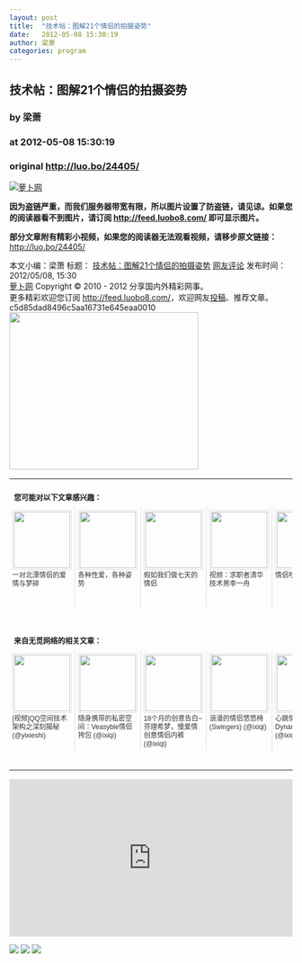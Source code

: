 ```yaml
---
layout: post
title:  "技术帖：图解21个情侣的拍摄姿势"
date:   2012-05-08 15:30:19
author: 梁萧
categories: program
---
```


## 技术帖：图解21个情侣的拍摄姿势
### by 梁萧
### at 2012-05-08 15:30:19
### original <http://luo.bo/24405/>

<p><a title="萝卜网" href="http://dulei.si/files/2012/05/08/d1f301462df4c0daa4c2c69cefcb8b60.jpg"><img src="http://dulei.si/files/2012/05/08/d1f301462df4c0daa4c2c69cefcb8b60.jpg" alt="萝卜网" title="萝卜网" border="0"></a></p><p><strong>因为盗链严重，而我们服务器带宽有限，所以图片设置了防盗链，请见谅。如果您的阅读器看不到图片，请订阅 <a href="http://feed.luobo8.com/">http://feed.luobo8.com/</a> 即可显示图片。</strong></p><p><strong>部分文章附有精彩小视频，如果您的阅读器无法观看视频，请移步原文链接：</strong> <a href="http://luo.bo/24405/" title="技术帖：图解21个情侣的拍摄姿势">http://luo.bo/24405/</a></p> 本文小编：梁萧 标题： <a href="http://luo.bo/24405/" title="技术帖：图解21个情侣的拍摄姿势">技术帖：图解21个情侣的拍摄姿势</a> <a href="http://luo.bo/24405/#comments" title="to the comments">网友评论</a> 发布时间：2012/05/08, 15:30 <br> <a href="http://luo.bo/" title="萝卜网 - 人人都是艺术家">萝卜网</a> Copyright © 2010 - 2012 分享国内外精彩网事。<br> 更多精彩欢迎您订阅 <a href="http://feed.luobo8.com/">http://feed.luobo8.com/</a>，欢迎网友<a href="http://luo.bo/delivery/">投稿</a>、推荐文章。<br> c5d85dad8496c5aa16731e645eaa0010<br><a href="http://s.click.taobao.com/t_9?p=mm_11009023_2276368_9074249&amp;l=http%3A%2F%2Fmall.taobao.com%2F&amp;eventid=101766"><img src="http://a.tbcdn.cn/apps/med/www/images/pub/tmall/336x280.jpg" width="336px" height="280px" border="0"></a><br><table cellspacing="0" cellpadding="3" border="0" style="clear:both"><tr><td colspan="5"><b><font size="-1" style="display:block!important;padding:20px 0 5px!important">您可能对以下文章感兴趣：</font></b></td></tr><tr><td width="106" valign="top" style="padding:5px!important;margin:0!important"> <a title="一对北漂情侣的爱情与梦碎" style="text-decoration:none!important" href="http://app.wumii.com/ext/redirect?url=http%3A%2F%2Fluo.bo%2F23754%2F&amp;from=http%3A%2F%2Fluo.bo%2F24405%2F"> <img style="margin:0!important;padding:2px!important;border:1px solid #dddddd!important;width:100px!important;height:100px!important" src="http://static.wumii.com/site_images/2012/04/23/22670790.jpg" width="100px" height="100px"><br> <font size="-1" color="#333333" style="display:block!important;line-height:15px!important;width:106px!important;font:12px/15px arial!important;height:60px!important;margin:3px 0 0 0!important;padding:0!important;overflow:hidden!important">一对北漂情侣的爱情与梦碎</font> </a></td><td width="106" valign="top" style="padding:5px!important;margin:0!important;border-left:1px solid #dddddd!important"> <a title="各种性爱，各种姿势" style="text-decoration:none!important" href="http://app.wumii.com/ext/redirect?url=http%3A%2F%2Fluo.bo%2F4580%2F&amp;from=http%3A%2F%2Fluo.bo%2F24405%2F"> <img style="margin:0!important;padding:2px!important;border:1px solid #dddddd!important;width:100px!important;height:100px!important" src="http://static.wumii.com/site_images/2011/01/26/2409351.jpg" width="100px" height="100px"><br> <font size="-1" color="#333333" style="display:block!important;line-height:15px!important;width:106px!important;font:12px/15px arial!important;height:60px!important;margin:3px 0 0 0!important;padding:0!important;overflow:hidden!important">各种性爱，各种姿势</font> </a></td><td width="106" valign="top" style="padding:5px!important;margin:0!important;border-left:1px solid #dddddd!important"> <a title="假如我们做七天的情侣" style="text-decoration:none!important" href="http://app.wumii.com/ext/redirect?url=http%3A%2F%2Fluo.bo%2F985%2F&amp;from=http%3A%2F%2Fluo.bo%2F24405%2F"> <img style="margin:0!important;padding:2px!important;border:1px solid #dddddd!important;width:100px!important;height:100px!important" src="http://static.wumii.com/site_images/2011/08/09/652891.png" width="100px" height="100px"><br> <font size="-1" color="#333333" style="display:block!important;line-height:15px!important;width:106px!important;font:12px/15px arial!important;height:60px!important;margin:3px 0 0 0!important;padding:0!important;overflow:hidden!important">假如我们做七天的情侣</font> </a></td><td width="106" valign="top" style="padding:5px!important;margin:0!important;border-left:1px solid #dddddd!important"> <a title="视频：求职者清华技术男李一舟" style="text-decoration:none!important" href="http://app.wumii.com/ext/redirect?url=http%3A%2F%2Fluo.bo%2F24274%2F&amp;from=http%3A%2F%2Fluo.bo%2F24405%2F"> <img style="margin:0!important;padding:2px!important;border:1px solid #dddddd!important;width:100px!important;height:100px!important" src="http://static.wumii.com/site_images/2012/05/05/24849435.jpg" width="100px" height="100px"><br> <font size="-1" color="#333333" style="display:block!important;line-height:15px!important;width:106px!important;font:12px/15px arial!important;height:60px!important;margin:3px 0 0 0!important;padding:0!important;overflow:hidden!important">视频：求职者清华技术男李一舟</font> </a></td><td width="106" valign="top" style="padding:5px!important;margin:0!important;border-left:1px solid #dddddd!important"> <a title="情侣吵架原因分析" style="text-decoration:none!important" href="http://app.wumii.com/ext/redirect?url=http%3A%2F%2Fluo.bo%2F1143%2F&amp;from=http%3A%2F%2Fluo.bo%2F24405%2F"> <img style="margin:0!important;padding:2px!important;border:1px solid #dddddd!important;width:100px!important;height:100px!important" src="http://static.wumii.com/site_images/2011/08/09/652608.jpg" width="100px" height="100px"><br> <font size="-1" color="#333333" style="display:block!important;line-height:15px!important;width:106px!important;font:12px/15px arial!important;height:60px!important;margin:3px 0 0 0!important;padding:0!important;overflow:hidden!important">情侣吵架原因分析</font> </a></td></tr> <td><br><tr><td colspan="5"><b><font size="-1" style="display:block!important;padding:20px 0 5px!important">来自无觅网络的相关文章：</font></b></td></tr><tr><td width="106" valign="top" style="padding:5px!important;margin:0!important"> <a title="[视频]QQ空间技术架构之深刻揭秘" style="text-decoration:none!important" href="http://app.wumii.com/ext/redirect?url=http%3A%2F%2Fwww.yixieshi.com%2Fit%2F10779.html&amp;from=http%3A%2F%2Fluo.bo%2F24405%2F"> <img style="margin:0!important;padding:2px!important;border:1px solid #dddddd!important;width:100px!important;height:100px!important" src="http://static.wumii.com/site_images/2012/05/07/25030046.bmp" width="100px" height="100px"><br> <font size="-1" color="#333333" style="display:block!important;line-height:15px!important;width:106px!important;font:12px/15px arial!important;height:60px!important;margin:3px 0 0 0!important;padding:0!important;overflow:hidden!important">[视频]QQ空间技术架构之深刻揭秘 (@yixieshi)</font> </a></td><td width="106" valign="top" style="padding:5px!important;margin:0!important;border-left:1px solid #dddddd!important"> <a title="随身携带的私密空间：Veasyble情侣挎包" style="text-decoration:none!important" href="http://app.wumii.com/ext/redirect?url=http%3A%2F%2Fwww.ixiqi.com%2Farchives%2F17002&amp;from=http%3A%2F%2Fluo.bo%2F24405%2F"> <img style="margin:0!important;padding:2px!important;border:1px solid #dddddd!important;width:100px!important;height:100px!important" src="http://static.wumii.com/site_images/2010/12/09/1199382.jpg" width="100px" height="100px"><br> <font size="-1" color="#333333" style="display:block!important;line-height:15px!important;width:106px!important;font:12px/15px arial!important;height:60px!important;margin:3px 0 0 0!important;padding:0!important;overflow:hidden!important">随身携带的私密空间：Veasyble情侣挎包 (@ixiqi)</font> </a></td><td width="106" valign="top" style="padding:5px!important;margin:0!important;border-left:1px solid #dddddd!important"> <a title="18个月的创意告白~芬理希梦，慢爱情创意情侣内裤" style="text-decoration:none!important" href="http://app.wumii.com/ext/redirect?url=http%3A%2F%2Fwww.ixiqi.com%2Farchives%2F18339&amp;from=http%3A%2F%2Fluo.bo%2F24405%2F"> <img style="margin:0!important;padding:2px!important;border:1px solid #dddddd!important;width:100px!important;height:100px!important" src="http://static.wumii.com/site_images/2010/12/09/1199653.jpg" width="100px" height="100px"><br> <font size="-1" color="#333333" style="display:block!important;line-height:15px!important;width:106px!important;font:12px/15px arial!important;height:60px!important;margin:3px 0 0 0!important;padding:0!important;overflow:hidden!important">18个月的创意告白~芬理希梦，慢爱情创意情侣内裤 (@ixiqi)</font> </a></td><td width="106" valign="top" style="padding:5px!important;margin:0!important;border-left:1px solid #dddddd!important"> <a title="浪漫的情侣悠悠椅(Swingers)" style="text-decoration:none!important" href="http://app.wumii.com/ext/redirect?url=http%3A%2F%2Fwww.ixiqi.com%2Farchives%2F6072&amp;from=http%3A%2F%2Fluo.bo%2F24405%2F"> <img style="margin:0!important;padding:2px!important;border:1px solid #dddddd!important;width:100px!important;height:100px!important" src="http://static.wumii.com/site_images/2010/12/09/1201337.jpg" width="100px" height="100px"><br> <font size="-1" color="#333333" style="display:block!important;line-height:15px!important;width:106px!important;font:12px/15px arial!important;height:60px!important;margin:3px 0 0 0!important;padding:0!important;overflow:hidden!important">浪漫的情侣悠悠椅(Swingers) (@ixiqi)</font> </a></td><td width="106" valign="top" style="padding:5px!important;margin:0!important;border-left:1px solid #dddddd!important"> <a title="心跳情侣T恤(8-Bit Dynamic Life Shirt)" style="text-decoration:none!important" href="http://app.wumii.com/ext/redirect?url=http%3A%2F%2Fwww.ixiqi.com%2Farchives%2F2535&amp;from=http%3A%2F%2Fluo.bo%2F24405%2F"> <img style="margin:0!important;padding:2px!important;border:1px solid #dddddd!important;width:100px!important;height:100px!important" src="http://static.wumii.com/site_images/2010/12/09/1200862.jpg" width="100px" height="100px"><br> <font size="-1" color="#333333" style="display:block!important;line-height:15px!important;width:106px!important;font:12px/15px arial!important;height:60px!important;margin:3px 0 0 0!important;padding:0!important;overflow:hidden!important">心跳情侣T恤(8-Bit Dynamic Life Shirt) (@ixiqi)</font> </a></td></tr><tr><td colspan="5" align="right"> <a style="text-decoration:none!important" href="http://www.wumii.com/widget/relatedItems" title="无觅相关文章插件"> <font size="-1" color="#bbbbbb" style="display:block!important;font-family:arial!important;padding:5px 0!important;font-size:12px!important;color:#bbb!important">无觅</font> </a></td></tr></td></table><p><iframe src="http://feedads.g.doubleclick.net/~ah/f/7sv1ooo89v8jfelhdjk8plpa64/300/250?ca=1&amp;fh=280#http%3A%2F%2Fluo.bo%2F24405%2F" width="100%" height="280" frameborder="0" scrolling="no" marginwidth="0" marginheight="0"></iframe></p><div>
<a href="http://feeds.feedburner.com/~ff/tamd?a=_CwQF2_2MEY:3Oro1U8FpGo:yIl2AUoC8zA"><img src="http://feeds.feedburner.com/~ff/tamd?d=yIl2AUoC8zA" border="0"></a> <a href="http://feeds.feedburner.com/~ff/tamd?a=_CwQF2_2MEY:3Oro1U8FpGo:qj6IDK7rITs"><img src="http://feeds.feedburner.com/~ff/tamd?d=qj6IDK7rITs" border="0"></a> <a href="http://feeds.feedburner.com/~ff/tamd?a=_CwQF2_2MEY:3Oro1U8FpGo:-BTjWOF_DHI"><img src="http://feeds.feedburner.com/~ff/tamd?i=_CwQF2_2MEY:3Oro1U8FpGo:-BTjWOF_DHI" border="0"></a>
</div>